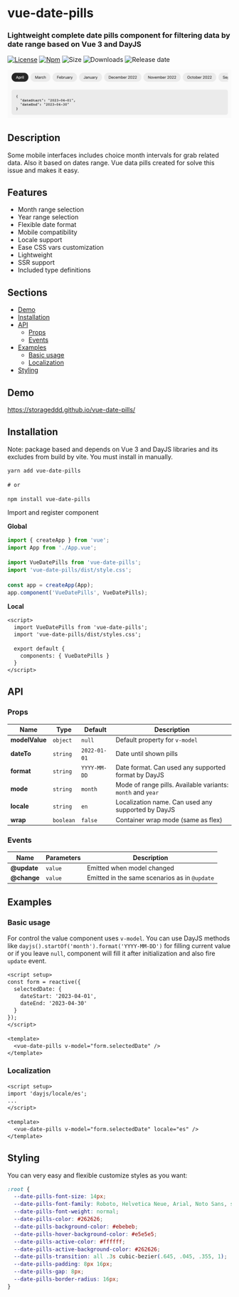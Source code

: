 # vue-date-pills

### Lightweight complete date pills component for filtering data by date range based on Vue 3 and DayJS

[![License](https://img.shields.io/npm/l/vue-date-pills)](https://github.com/storageddd/vue-date-pills/blob/main/LICENSE.md) 
[![Npm](https://img.shields.io/npm/v/vue-date-pills)](https://www.npmjs.com/package/vue-date-pills)
![Size](https://img.shields.io/bundlephobia/minzip/vue-date-pills?color=53ca2f)
![Downloads](https://img.shields.io/npm/dm/vue-date-pills)
![Release date](https://img.shields.io/github/last-commit/storageddd/vue-date-pills)

![Screenshot](https://github.com/storageddd/vue-date-pills/raw/master/screenshot.png "Screenshot")

## Description
Some mobile interfaces includes choice month intervals for grab related data. Also it based on dates range.
Vue data pills created for solve this issue and makes it easy.

## Features
- Month range selection
- Year range selection
- Flexible date format
- Mobile compatibility
- Locale support
- Ease CSS vars customization
- Lightweight
- SSR support
- Included type definitions

## Sections
* [Demo](#demo)
* [Installation](#installation)
* [API](#api)
  * [Props](#props)
  * [Events](#events)
* [Examples](#examples)
    * [Basic usage](#basic-usage)
    * [Localization](#localization)
* [Styling](#styling)

## Demo
https://storageddd.github.io/vue-date-pills/

## Installation
Note: package based and depends on Vue 3 and DayJS libraries and its excludes from build by vite. You must install in manually.

```shell
yarn add vue-date-pills

# or

npm install vue-date-pills
```

Import and register component

**Global**

```js
import { createApp } from 'vue';
import App from './App.vue';

import VueDatePills from 'vue-date-pills';
import 'vue-date-pills/dist/style.css';

const app = createApp(App);
app.component('VueDatePills', VueDatePills);
```

**Local**

```vue
<script>
  import VueDatePills from 'vue-date-pills';
  import 'vue-date-pills/dist/styles.css';
    
  export default {
    components: { VueDatePills }
  }
</script>
```

## API
### Props
| Name           | Type      | Default      | Description                                                 |
|----------------|-----------|--------------|-------------------------------------------------------------|
| **modelValue** | `object`  | `null`       | Default property for `v-model`                              |
| **dateTo**     | `string`  | `2022-01-01` | Date until shown pills                                      |
| **format**     | `string`  | `YYYY-MM-DD` | Date format. Can used any supported format by DayJS         |
| **mode**       | `string`  | `month`      | Mode of range pills. Available variants: `month` and `year` |
| **locale**     | `string`  | `en`         | Localization name. Can used any supported by DayJS          |
| **wrap**       | `boolean` | `false`      | Container wrap mode (same as flex)                          |

### Events
| Name        | Parameters | Description                                  |
|-------------|------------|----------------------------------------------|
| **@update** | `value`    | Emitted when model changed                   |
| **@change** | `value`    | Emitted in the same scenarios as in `@update`|

## Examples
### Basic usage
For control the value component uses `v-model`.
You can use DayJS methods like `dayjs().startOf('month').format('YYYY-MM-DD')` for filling current value
or if you leave `null`, component will fill it after initialization and also fire `update` event.
```vue
<script setup>
const form = reactive({
  selectedDate: {
    dateStart: '2023-04-01',
    dateEnd: '2023-04-30'
  }
});
</script>

<template>
  <vue-date-pills v-model="form.selectedDate" />
</template>
```
### Localization
```vue
<script setup>
import 'dayjs/locale/es';
...
</script>

<template>
  <vue-date-pills v-model="form.selectedDate" locale="es" />
</template>
```

## Styling
You can very easy and flexible customize styles as you want:
``` css
:root {
  --date-pills-font-size: 14px;
  --date-pills-font-family: Roboto, Helvetica Neue, Arial, Noto Sans, sans-serif;
  --date-pills-font-weight: normal;
  --date-pills-color: #262626;
  --date-pills-background-color: #ebebeb;
  --date-pills-hover-background-color: #e5e5e5;
  --date-pills-active-color: #ffffff;
  --date-pills-active-background-color: #262626;
  --date-pills-transition: all .3s cubic-bezier(.645, .045, .355, 1);
  --date-pills-padding: 8px 16px;
  --date-pills-gap: 8px;
  --date-pills-border-radius: 16px;
}
```
